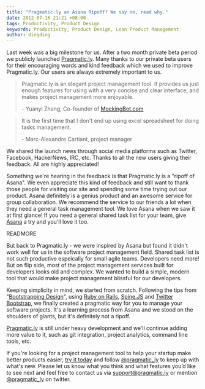 ```yaml
---
title: "Pragmatic.ly an Asana Ripoff? We say no, read why."
date: 2012-07-16 21:21 +08:00
tags: Productivity, Product Design
keywords: Productivity, Product Design, Lean Product Management
author: dingding
---
```


Last week was a big milestone for us. After a two month private beta period we publicly launched [Pragmatic.ly](https://pragmatic.ly "Lean Collaborative Project Management Tool"). Many thanks to our private beta users for their encouraging words and kind feedback which we used to improve Pragmatic.ly. Our users are always extremely important to us.

<blockquote>
  <p>Pragmatic.ly is an elegant project management tool. It provides us just enough features for using with a very concise and clear interface, and makes project management more enjoyable.<p>
    - Yuanyi Zhang, Co-founder of <a href="http://mockingbot.com">MockingBot.com</a>
</blockquote>

<blockquote>
  <p>It is the first time that I don't end up using excel spreadsheet for doing tasks management.</p>
  - Marc-Alexandre Cartiant, project manager
</blockquote>

We shared the launch news through social media platforms such as Twitter, Facebook, HackerNews, IRC, etc. Thanks to all the new users giving their feedback. All are highly appreciated!

Something we're hearing in the feedback is that Pragmatic.ly is a "ripoff of Asana". We even appreciate this kind of feedback and still want to thank those people for visiting our site and spending some time trying out our product. Asana definitely is a genius product and an awesome service for group collaboration. We recommend the service to our friends a lot when they need a general task management tool. We love Asana when we saw it at first glance! If you need a general shared task list for your team, give [Asana](http://asana.com) a try and you'll love it too.

READMORE

But back to Pragmatic.ly - we were inspired by Asana but found it didn't work well for us in the software project management field. Shared task list is not such productive espeically for small agile teams. Developers need more! But on flip side, most of the project management services built for developers looks old and complex. We wanted to build a simple, modern tool that would make project management blissful for our developers.

Keeping simplicity in mind, we started from scratch. Following the tips from "[Bootstrapping Design](http://bootstrappingdesign.com/)", using [Ruby on Rails](http://rubyonrails.org/), [Spine.JS](http://spinejs.com/) and [Twitter Bootstrap](http://twitter.github.com/bootstrap), we finally created a pragmatic way for you to manage your software projects. It's a learning process from Asana and we stood on the shoulders of giants, but it's definitely not a ripoff.

[Pragmatic.ly](https://pragmatic.ly/) is still under heavy development and we'll continue adding more value to it, such as git integration, project analytics, command line tools, etc.

If you're looking for a project management tool to help your startup make better products easier, [try it today](https://pragmatic.ly) and follow [@pragmatic_ly](https://twitter.com/pragmatic_ly) to keep up with what's new. Please let us know what you think and what features you’d like to see next and feel free to contact us via [support@pragmatic.ly](mailto:support@pragmatic.ly) or mention [@pragmatic_ly](https://twitter.com/pragmatic_ly) on twitter.
